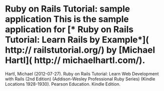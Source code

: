 # Ruby on Rails Tutorial: sample application This is the sample application for [* Ruby on Rails Tutorial: Learn Rails by Example*]( http:// railstutorial.org/) by [Michael Hartl]( http:// michaelhartl.com/).

Hartl, Michael (2012-07-27). Ruby on Rails Tutorial: Learn Web Development with Rails (2nd Edition) (Addison-Wesley Professional Ruby Series) (Kindle Locations 1928-1930). Pearson Education. Kindle Edition. 